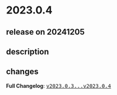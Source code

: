 # 2023.0.4

## release on 20241205
## description
## changes
<strong>Full Changelog</strong>: <a class="commit-link" href="https://github.com/spring-cloud/spring-cloud-release/compare/v2023.0.3...v2023.0.4"><tt>v2023.0.3...v2023.0.4</tt></a>

